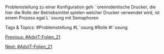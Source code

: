 Problemstellung
zu einer Konﬁguration geh ¨orennidentische Drucker, die hier die Rolle der
Betriebsmittel spielen
welcher Drucker verwendet wird, ist einem Prozess egal
L¨osung mit Semaphoren

   Tags & Topics:
   #Problemstellung
   #L¨osung
   #Rolle
   #l¨osung

[Previous: #AdvIT-Folien_21](AdvIT-Folien_21.md)

[Next: #AdvIT-Folien_21](AdvIT-Folien_21.md)